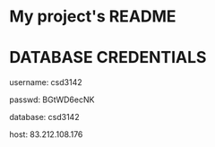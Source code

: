 # My project's README

# DATABASE CREDENTIALS

username: csd3142

passwd: BGtWD6ecNK

database: csd3142

host: 83.212.108.176